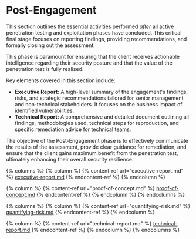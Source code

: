 # Post-Engagement

This section outlines the essential activities performed _after_ all active penetration testing and exploitation phases have concluded. This critical final stage focuses on reporting findings, providing recommendations, and formally closing out the assessment.

This phase is paramount for ensuring that the client receives actionable intelligence regarding their security posture and that the value of the penetration test is fully realised.

Key elements covered in this section include:

* **Executive Report:** A high-level summary of the engagement's findings, risks, and strategic recommendations tailored for senior management and non-technical stakeholders. It focuses on the business impact of identified vulnerabilities.
* **Technical Report:** A comprehensive and detailed document outlining all findings, methodologies used, technical steps for reproduction, and specific remediation advice for technical teams.

The objective of the Post-Engagement phase is to effectively communicate the results of the assessment, provide clear guidance for remediation, and ensure that the client gains maximum benefit from the penetration test, ultimately enhancing their overall security resilience.

{% columns %}
{% column %}
{% content-ref url="executive-report.md" %}
[executive-report.md](executive-report.md)
{% endcontent-ref %}
{% endcolumn %}

{% column %}
{% content-ref url="proof-of-concept.md" %}
[proof-of-concept.md](proof-of-concept.md)
{% endcontent-ref %}
{% endcolumn %}
{% endcolumns %}

{% columns %}
{% column %}
{% content-ref url="quantifying-risk.md" %}
[quantifying-risk.md](quantifying-risk.md)
{% endcontent-ref %}
{% endcolumn %}

{% column %}
{% content-ref url="technical-report.md" %}
[technical-report.md](technical-report.md)
{% endcontent-ref %}
{% endcolumn %}
{% endcolumns %}
